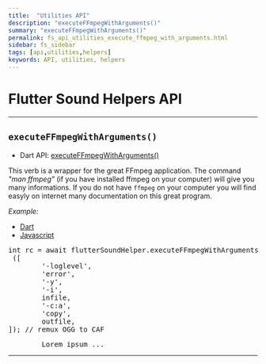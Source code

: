 ```yaml
---
title:  "Utilities API"
description: "executeFFmpegWithArguments()"
summary: "executeFFmpegWithArguments()"
permalink: fs_api_utilities_execute_ffmpeg_with_arguments.html
sidebar: fs_sidebar
tags: [api,utilities,helpers]
keywords: API, utilities, helpers
---
```


# Flutter Sound Helpers API

---------------------------------------------------------------------------------------------------------------------------

## `executeFFmpegWithArguments()`

- Dart API: [executeFFmpegWithArguments()](pages/flutter-sound/api/helper/FlutterSoundHelper/executeFFmpegWithArguments.html)

This verb is a wrapper for the great FFmpeg application.
The command *"man ffmpeg"* (if you have installed ffmpeg on your computer) will give you many informations.
If you do not have `ffmpeg` on your computer you will find easyly on internet many documentation on this great program.

*Example:*
<ul id="profileTabs" class="nav nav-tabs">
    <li class="active"><a href="#dart" data-toggle="tab">Dart</a></li>
    <li><a href="#javascript" data-toggle="tab">Javascript</a></li>
</ul>
<div class="tab-content">

<div role="tabpanel" class="tab-pane active" id="dart">

<pre>
int rc = await flutterSoundHelper.executeFFmpegWithArguments
 ([
        '-loglevel',
        'error',
        '-y',
        '-i',
        infile,
        '-c:a',
        'copy',
        outfile,
]); // remux OGG to CAF
</pre>

</div>

<div role="tabpanel" class="tab-pane" id="javascript">
<pre>
        Lorem ipsum ...
</pre>
</div>

</div>

---------------------------------------------------------------------------------------------------------------------------
